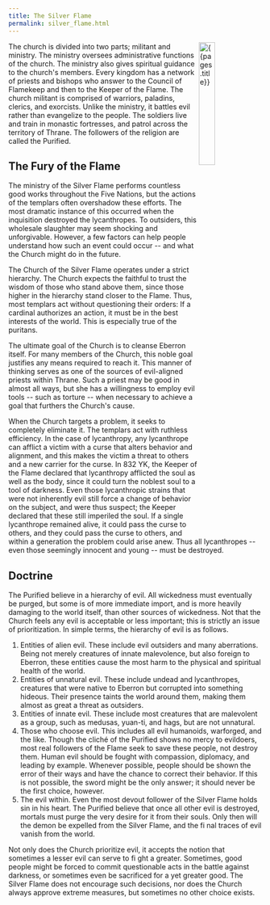 ```yaml
---
title: The Silver Flame
permalink: silver_flame.html
---
```


<img src='images/faiths/{{page.title}}.jpg' alt='{{pages.title}}' style="float:right; width:25%;">

The church is divided into two parts; militant and ministry. The ministry oversees administrative functions of the church. The ministry also gives spiritual guidance to the church's members. Every kingdom has a network of priests and bishops who answer to the Council of Flamekeep and then to the Keeper of the Flame. The church militant is comprised of warriors, paladins, clerics, and exorcists. Unlike the ministry, it battles evil rather than evangelize to the people. The soldiers live and train in monastic fortresses, and patrol across the territory of Thrane. The followers of the religion are called the Purified.

## The Fury of the Flame
The ministry of the Silver Flame performs countless good works throughout the Five Nations, but the actions of the templars often overshadow these efforts. The most dramatic instance of this occurred when the inquisition destroyed the lycanthropes. To outsiders, this wholesale slaughter may seem shocking and unforgivable. However, a few factors can help people understand how such an event could occur -- and what the Church might do in the future.

The Church of the Silver Flame operates under a strict hierarchy. The Church expects the faithful to trust the wisdom of those who stand above them, since those higher in the hierarchy stand closer to the Flame. Thus, most templars act without questioning their orders: If a cardinal authorizes an action, it must be in the best interests of the world. This is especially true of the puritans.

The ultimate goal of the Church is to cleanse Eberron itself. For many members of the Church, this noble goal justifies any means required to reach it. This manner of thinking serves as one of the sources of evil-aligned priests within Thrane. Such a priest may be good in almost all ways, but she has a willingness to employ evil tools -- such as torture -- when necessary to achieve a goal that furthers the Church's cause.

When the Church targets a problem, it seeks to completely eliminate it. The templars act with ruthless efficiency. In the case of lycanthropy, any lycanthrope can afflict a victim with a curse that alters behavior and alignment, and this makes the victim a threat to others and a new carrier for the curse. In 832 YK, the Keeper of the Flame declared that lycanthropy afflicted the soul as well as the body, since it could turn the noblest soul to a tool of darkness. Even those lycanthropic strains that were not inherently evil still force a change of behavior on the subject, and were thus suspect; the Keeper declared that these still imperiled the soul. If a single lycanthrope remained alive, it could pass the curse to others, and they could pass the curse to others, and within a generation the problem could arise anew. Thus all lycanthropes -- even those seemingly innocent and young -- must be destroyed.


## Doctrine
The Purified believe in a hierarchy of evil. All wickedness must eventually be purged, but some is of more immediate import, and is more heavily damaging to the world itself, than other sources of wickedness. Not that the Church feels any evil is acceptable or less important; this is strictly an issue of prioritization. In simple terms, the hierarchy of evil is as follows.

1. Entities of alien evil. These include evil outsiders and many aberrations. Being not merely creatures of innate malevolence, but also foreign to Eberron, these entities cause the most harm to the physical and spiritual health of the world.
2. Entities of unnatural evil. These include undead and lycanthropes, creatures that were native to Eberron but corrupted into something hideous. Their presence taints the world around them, making them almost as great a threat as outsiders.
3. Entities of innate evil. These include most creatures that are malevolent as a group, such as medusas, yuan-ti, and hags, but are not unnatural.
4. Those who choose evil. This includes all evil humanoids, warforged, and the like. Though the cliché of the Purified shows no mercy to evildoers, most real followers of the Flame seek to save these people, not destroy them. Human evil should be fought with compassion, diplomacy, and leading by example. Whenever possible, people should be shown the error of their ways and have the chance to correct their behavior. If this is not possible, the sword might be the only answer; it should never be the first choice, however.
5. The evil within. Even the most devout follower of the Silver Flame holds sin in his heart. The Purified believe that once all other evil is destroyed, mortals must purge the very desire for it from their souls. Only then will the demon be expelled from the Silver Flame, and the fi nal traces of evil vanish from the world.

Not only does the Church prioritize evil, it accepts the notion that sometimes a lesser evil can serve to fi ght a greater. Sometimes, good people might be forced to commit questionable acts in the battle against darkness, or sometimes even be sacrificed for a yet greater good. The Silver Flame does not encourage such decisions, nor does the Church always approve extreme measures, but sometimes no other choice exists.